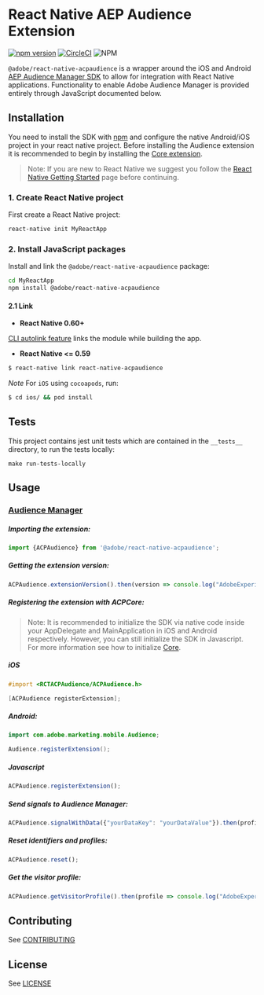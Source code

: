 
# React Native AEP Audience Extension

[![npm version](https://badge.fury.io/js/%40adobe%2Freact-native-acpaudience.svg)](https://badge.fury.io/js/%40adobe%2Freact-native-acpaudience) [![CircleCI](https://img.shields.io/circleci/project/github/adobe/react-native-acpaudience/master.svg?logo=circleci)](https://circleci.com/gh/adobe/workflows/react-native-acpaudience) ![NPM](https://img.shields.io/npm/l/@adobe/react-native-acpaudience.svg)

`@adobe/react-native-acpaudience` is a wrapper around the iOS and Android [AEP Audience Manager SDK](https://aep-sdks.gitbook.io/docs/using-mobile-extensions/adobe-audience-manager) to allow for integration with React Native applications. Functionality to enable Adobe Audience Manager is provided entirely through JavaScript documented below.


## Installation

You need to install the SDK with [npm](https://www.npmjs.com/) and configure the native Android/iOS project in your react native project. Before installing the Audience extension it is recommended to begin by installing the [Core extension](https://github.com/adobe/react-native-acpcore).

> Note: If you are new to React Native we suggest you follow the [React Native Getting Started](<https://facebook.github.io/react-native/docs/getting-started.html>) page before continuing.

### 1. Create React Native project

First create a React Native project:

```bash
react-native init MyReactApp
```

### 2. Install JavaScript packages

Install and link the `@adobe/react-native-acpaudience` package:

```bash
cd MyReactApp
npm install @adobe/react-native-acpaudience
```

#### 2.1 Link
- **React Native 0.60+**


[CLI autolink feature](https://github.com/react-native-community/cli/blob/master/docs/autolinking.md) links the module while building the app.


- **React Native <= 0.59**


```bash
$ react-native link react-native-acpaudience
```

*Note* For `iOS` using `cocoapods`, run:

```bash
$ cd ios/ && pod install
```

## Tests
This project contains jest unit tests which are contained in the `__tests__` directory, to run the tests locally:
```
make run-tests-locally
```

## Usage

### [Audience Manager](https://aep-sdks.gitbook.io/docs/using-mobile-extensions/adobe-audience-manager)

##### Importing the extension:
```javascript
import {ACPAudience} from '@adobe/react-native-acpaudience';
```

##### Getting the extension version:

```javascript
ACPAudience.extensionVersion().then(version => console.log("AdobeExperienceSDK: ACPAudience version: " + version));
```

##### Registering the extension with ACPCore:

> Note: It is recommended to initialize the SDK via native code inside your AppDelegate and MainApplication in iOS and Android respectively. However, you can still initialize the SDK in Javascript. For more information see how to initialize [Core](https://github.com/adobe/react-native-acpcore#initializing-the-sdk). 

##### **iOS**
```objective-c
#import <RCTACPAudience/ACPAudience.h>

[ACPAudience registerExtension];
```

##### **Android:**
```java
import com.adobe.marketing.mobile.Audience;

Audience.registerExtension();
```

##### **Javascript**
```javascript
ACPAudience.registerExtension();
```

##### Send signals to Audience Manager:
```javascript
ACPAudience.signalWithData({"yourDataKey": "yourDataValue"}).then(profile => console.log("AdobeExperienceSDK: Visitor Profile: " + profile));
```

##### Reset identifiers and profiles:
```javascript
ACPAudience.reset();
```

##### Get the visitor profile:
```javascript
ACPAudience.getVisitorProfile().then(profile => console.log("AdobeExperienceSDK: Visitor Profile: " + profile));
```

## Contributing
See [CONTRIBUTING](CONTRIBUTING.md)

## License
See [LICENSE](LICENSE)
